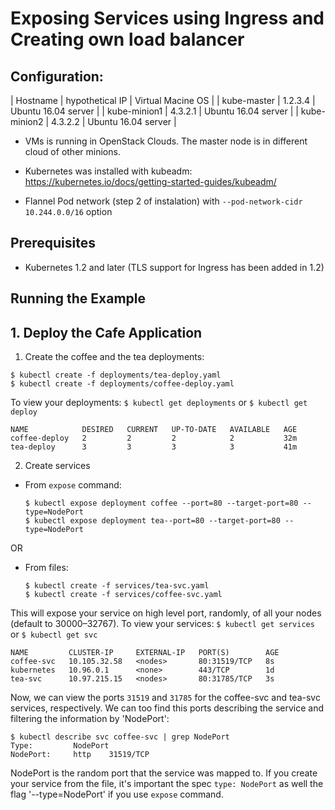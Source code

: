 # Exposing Services using Ingress and Creating own load balancer

## Configuration:

|   Hostname   | hypothetical IP |   Virtual Macine OS    |
| kube-master  |     1.2.3.4     |  Ubuntu 16.04 server   |
| kube-minion1 |     4.3.2.1     |  Ubuntu 16.04 server   |
| kube-minion2 |     4.3.2.2     |  Ubuntu 16.04 server   |

* VMs is running in OpenStack Clouds. The master node is in different cloud of other minions. 

* Kubernetes was installed with kubeadm: https://kubernetes.io/docs/getting-started-guides/kubeadm/

* Flannel Pod network (step 2 of instalation)  with `--pod-network-cidr 10.244.0.0/16` option 


## Prerequisites

* Kubernetes 1.2 and later (TLS support for Ingress has been added in 1.2)


## Running the Example

## 1. Deploy the Cafe Application

1. Create the coffee and the tea deployments:

  ```
  $ kubectl create -f deployments/tea-deploy.yaml
  $ kubectl create -f deployments/coffee-deploy.yaml
  ```

To view your deployments: `$ kubectl get deployments` or  `$ kubectl get deploy`

  ```
  NAME            DESIRED   CURRENT   UP-TO-DATE   AVAILABLE   AGE
  coffee-deploy   2         2         2            2           32m
  tea-deploy      3         3         3            3           41m
  ```
  

2. Create services 
  
* From `expose` command:

  ```
  $ kubectl expose deployment coffee --port=80 --target-port=80 --type=NodePort
  $ kubectl expose deployment tea--port=80 --target-port=80 --type=NodePort
  ```

OR

* From files:

  ```
  $ kubectl create -f services/tea-svc.yaml
  $ kubectl create -f services/coffee-svc.yaml
  ```

This will expose your service on high level port,  randomly, of all your nodes (default to 30000–32767).
To view your services: `$ kubectl get services` or  `$ kubectl get svc`

  ```
  NAME         CLUSTER-IP     EXTERNAL-IP   PORT(S)        AGE
  coffee-svc   10.105.32.58   <nodes>       80:31519/TCP   8s
  kubernetes   10.96.0.1      <none>        443/TCP        1d
  tea-svc      10.97.215.15   <nodes>       80:31785/TCP   3s
  ```

Now, we can view the ports `31519` and `31785` for the coffee-svc and tea-svc services, respectively.
We can too find this ports describing the service and filtering the information by 'NodePort':

  ```
  $ kubectl describe svc coffee-svc | grep NodePort
  Type:			NodePort
  NodePort:		http	31519/TCP
  ```

NodePort is the random port that the service was mapped to. If you create your service from the file, it's important the spec `type: NodePort` as well the flag '--type=NodePort' if you use `expose` command.

